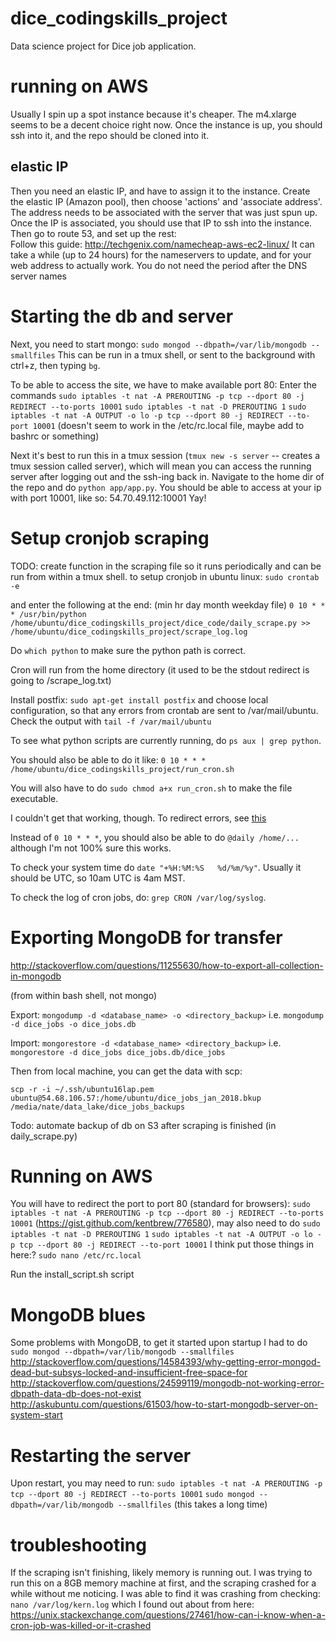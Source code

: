 # dice_codingskills_project
Data science project for Dice job application.

# running on AWS
Usually I spin up a spot instance because it's cheaper.  The m4.xlarge seems to be a decent choice right now.  Once the instance is up, you should ssh into it, and the repo should be cloned into it.

## elastic IP
Then you need an elastic IP, and have to assign it to the instance.  Create the elastic IP (Amazon pool), then choose 'actions' and 'associate address'.  The address needs to be associated with the server that was just spun up.  Once the IP is associated, you should use that IP to ssh into the instance.
Then go to route 53, and set up the rest:  
Follow this guide: http://techgenix.com/namecheap-aws-ec2-linux/
It can take a while (up to 24 hours) for the nameservers to update, and for your web address to actually work.  You do not need the period after the DNS server names

# Starting the db and server
Next, you need to start mongo: `sudo mongod --dbpath=/var/lib/mongodb --smallfiles`
This can be run in a tmux shell, or sent to the background with ctrl+z, then typing `bg`.

To be able to access the site, we have to make available port 80:  Enter the commands
`sudo iptables -t nat -A PREROUTING -p tcp --dport 80 -j REDIRECT --to-ports 10001`
`sudo iptables -t nat -D PREROUTING 1`
`sudo iptables -t nat -A OUTPUT -o lo -p tcp --dport 80 -j REDIRECT --to-port 10001`
(doesn't seem to work in the /etc/rc.local file, maybe add to bashrc or something)

Next it's best to run this in a tmux session (`tmux new -s server` -- creates a tmux session called server), which will mean you can access the running server after logging out and the ssh-ing back in.  Navigate to the home dir of the repo and do `python app/app.py`.
You should be able to access at your ip with port 10001, like so: 54.70.49.112:10001
Yay!

# Setup cronjob scraping
TODO: create function in the scraping file so it runs periodically and can be run from within a tmux shell.
to setup cronjob in ubuntu linux:
`sudo crontab -e`

and enter the following at the end:
(min hr day month weekday file)
`0 10 * * * /usr/bin/python /home/ubuntu/dice_codingskills_project/dice_code/daily_scrape.py >> /home/ubuntu/dice_codingskills_project/scrape_log.log`

Do `which python` to make sure the python path is correct.

Cron will run from the home directory (it used to be the stdout redirect is going to /scrape_log.txt)

Install postfix: `sudo apt-get install postfix` and choose local configuration, so that any errors from crontab are sent to /var/mail/ubuntu.  Check the output with `tail -f /var/mail/ubuntu`

To see what python scripts are currently running, do `ps aux | grep python`.


You should also be able to do it like:
`0 10 * * * /home/ubuntu/dice_codingskills_project/run_cron.sh`

You will also have to do `sudo chmod a+x run_cron.sh` to make the file executable.

I couldn't get that working, though.  To redirect errors, see [this](https://askubuntu.com/questions/222512/cron-info-no-mta-installed-discarding-output-error-in-the-syslog)

Instead of `0 10 * * *`, you should also be able to do
`@daily /home/...`
although I'm not 100% sure this works.

To check your system time do `date "+%H:%M:%S   %d/%m/%y"`.  Usually it should be UTC, so 10am UTC is 4am MST.

To check the log of cron jobs, do: `grep CRON /var/log/syslog`.


# Exporting MongoDB for transfer
http://stackoverflow.com/questions/11255630/how-to-export-all-collection-in-mongodb

(from within bash shell, not mongo)

Export:
`mongodump -d <database_name> -o <directory_backup>`
i.e.
`mongodump -d dice_jobs -o dice_jobs.db`

Import:
`mongorestore -d <database_name> <directory_backup>`
i.e.
`mongorestore -d dice_jobs dice_jobs.db/dice_jobs`

Then from local machine, you can get the data with scp:

`scp -r -i ~/.ssh/ubuntu16lap.pem ubuntu@54.68.106.57:/home/ubuntu/dice_jobs_jan_2018.bkup /media/nate/data_lake/dice_jobs_backups`

Todo:  automate backup of db on S3 after scraping is finished (in daily_scrape.py)

# Running on AWS
You will have to redirect the port to port 80 (standard for browsers): `sudo iptables -t nat -A PREROUTING -p tcp --dport 80 -j REDIRECT --to-ports 10001` (https://gist.github.com/kentbrew/776580), may also need to do `sudo iptables -t nat -D PREROUTING 1`
`sudo iptables -t nat -A OUTPUT -o lo -p tcp --dport 80 -j REDIRECT --to-port 10001`
I think put those things in here:?
`sudo nano /etc/rc.local`

Run the install_script.sh script

# MongoDB blues
Some problems with MongoDB, to get it started upon startup I had to do `sudo mongod --dbpath=/var/lib/mongodb --smallfiles`
http://stackoverflow.com/questions/14584393/why-getting-error-mongod-dead-but-subsys-locked-and-insufficient-free-space-for
http://stackoverflow.com/questions/24599119/mongodb-not-working-error-dbpath-data-db-does-not-exist
http://askubuntu.com/questions/61503/how-to-start-mongodb-server-on-system-start

# Restarting the server
Upon restart, you may need to run:
`sudo iptables -t nat -A PREROUTING -p tcp --dport 80 -j REDIRECT --to-ports 10001`
`sudo mongod --dbpath=/var/lib/mongodb --smallfiles` (this takes a long time)

# troubleshooting
If the scraping isn't finishing, likely memory is running out.  I was trying to run this on a 8GB memory machine at first, and the scraping crashed for a while without me noticing.  I was able to find it was crashing from checking:
`nano /var/log/kern.log`
which I found out about from here: https://unix.stackexchange.com/questions/27461/how-can-i-know-when-a-cron-job-was-killed-or-it-crashed
